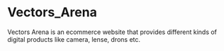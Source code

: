 # Vectors_Arena
Vectors Arena is an ecommerce website that provides different kinds of digital products like camera, lense, drons  etc.
